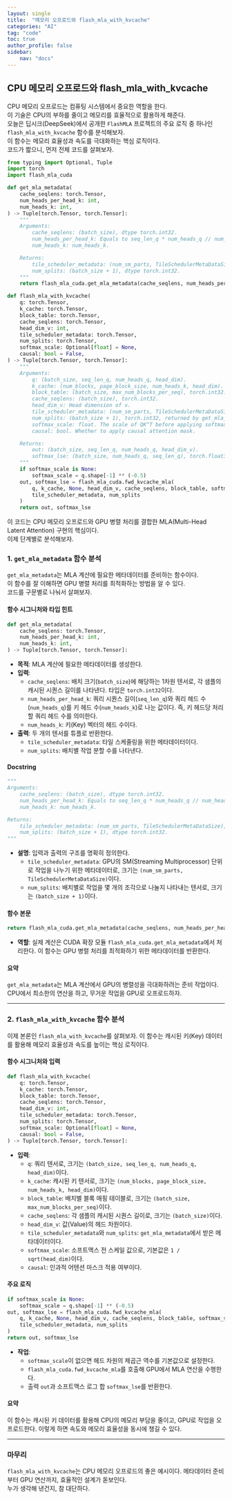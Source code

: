 ```yaml
---
layout: single
title:  "메모리 오프로드와 flash_mla_with_kvcache"
categories: "AI"
tag: "code"
toc: true
author_profile: false
sidebar:
    nav: "docs"
---
```


## CPU 메모리 오프로드와 flash_mla_with_kvcache

CPU 메모리 오프로드는 컴퓨팅 시스템에서 중요한 역할을 한다.  
이 기술은 CPU의 부하를 줄이고 메모리를 효율적으로 활용하게 해준다.  
오늘은 딥시크(DeepSeek)에서 공개한 `FlashMLA` 프로젝트의 주요 로직 중 하나인 `flash_mla_with_kvcache` 함수를 분석해보자.  
이 함수는 메모리 효율성과 속도를 극대화하는 핵심 로직이다.  
코드가 짧으니, 먼저 전체 코드를 살펴보자.  

```python
from typing import Optional, Tuple
import torch
import flash_mla_cuda

def get_mla_metadata(
    cache_seqlens: torch.Tensor,
    num_heads_per_head_k: int,
    num_heads_k: int,
) -> Tuple[torch.Tensor, torch.Tensor]:
    """
    Arguments:
        cache_seqlens: (batch_size), dtype torch.int32.
        num_heads_per_head_k: Equals to seq_len_q * num_heads_q // num_heads_k.
        num_heads_k: num_heads_k.

    Returns:
        tile_scheduler_metadata: (num_sm_parts, TileSchedulerMetaDataSize), dtype torch.int32.
        num_splits: (batch_size + 1), dtype torch.int32.
    """
    return flash_mla_cuda.get_mla_metadata(cache_seqlens, num_heads_per_head_k, num_heads_k)

def flash_mla_with_kvcache(
    q: torch.Tensor,
    k_cache: torch.Tensor,
    block_table: torch.Tensor,
    cache_seqlens: torch.Tensor,
    head_dim_v: int,
    tile_scheduler_metadata: torch.Tensor,
    num_splits: torch.Tensor,
    softmax_scale: Optional[float] = None,
    causal: bool = False,
) -> Tuple[torch.Tensor, torch.Tensor]:
    """
    Arguments:
        q: (batch_size, seq_len_q, num_heads_q, head_dim).
        k_cache: (num_blocks, page_block_size, num_heads_k, head_dim).
        block_table: (batch_size, max_num_blocks_per_seq), torch.int32.
        cache_seqlens: (batch_size), torch.int32.
        head_dim_v: Head dimension of v.
        tile_scheduler_metadata: (num_sm_parts, TileSchedulerMetaDataSize), torch.int32, returned by get_mla_metadata.
        num_splits: (batch_size + 1), torch.int32, returned by get_mla_metadata.
        softmax_scale: float. The scale of QK^T before applying softmax. Default to 1 / sqrt(head_dim).
        causal: bool. Whether to apply causal attention mask.

    Returns:
        out: (batch_size, seq_len_q, num_heads_q, head_dim_v).
        softmax_lse: (batch_size, num_heads_q, seq_len_q), torch.float32.
    """
    if softmax_scale is None:
        softmax_scale = q.shape[-1] ** (-0.5)
    out, softmax_lse = flash_mla_cuda.fwd_kvcache_mla(
        q, k_cache, None, head_dim_v, cache_seqlens, block_table, softmax_scale, causal, 
        tile_scheduler_metadata, num_splits
    )
    return out, softmax_lse
```

이 코드는 CPU 메모리 오프로드와 GPU 병렬 처리를 결합한 MLA(Multi-Head Latent Attention) 구현의 핵심이다.  
이제 단계별로 분석해보자.  


### 1. `get_mla_metadata` 함수 분석

`get_mla_metadata`는 MLA 계산에 필요한 메타데이터를 준비하는 함수이다.  
이 함수를 잘 이해하면 GPU 병렬 처리를 최적화하는 방법을 알 수 있다.  
코드를 구문별로 나눠서 살펴보자.  

#### 함수 시그니처와 타입 힌트
```python
def get_mla_metadata(
    cache_seqlens: torch.Tensor,
    num_heads_per_head_k: int,
    num_heads_k: int,
) -> Tuple[torch.Tensor, torch.Tensor]:
```

- **목적**: MLA 계산에 필요한 메타데이터를 생성한다.
- **입력**:
  - `cache_seqlens`: 배치 크기(`batch_size`)에 해당하는 1차원 텐서로, 각 샘플의 캐시된 시퀀스 길이를 나타낸다. 타입은 `torch.int32`이다.
  - `num_heads_per_head_k`: 쿼리 시퀀스 길이(`seq_len_q`)와 쿼리 헤드 수(`num_heads_q`)를 키 헤드 수(`num_heads_k`)로 나눈 값이다. 즉, 키 헤드당 처리할 쿼리 헤드 수를 의미한다.
  - `num_heads_k`: 키(Key) 벡터의 헤드 수이다.
- **출력**: 두 개의 텐서를 튜플로 반환한다.
  - `tile_scheduler_metadata`: 타일 스케줄링을 위한 메타데이터이다.
  - `num_splits`: 배치별 작업 분할 수를 나타낸다.

#### Docstring
```python
"""
Arguments:
    cache_seqlens: (batch_size), dtype torch.int32.
    num_heads_per_head_k: Equals to seq_len_q * num_heads_q // num_heads_k.
    num_heads_k: num_heads_k.

Returns:
    tile_scheduler_metadata: (num_sm_parts, TileSchedulerMetaDataSize), dtype torch.int32.
    num_splits: (batch_size + 1), dtype torch.int32.
"""
```

- **설명**: 입력과 출력의 구조를 명확히 정의한다.
  - `tile_scheduler_metadata`: GPU의 SM(Streaming Multiprocessor) 단위로 작업을 나누기 위한 메타데이터로, 크기는 `(num_sm_parts, TileSchedulerMetaDataSize)`이다.
  - `num_splits`: 배치별로 작업을 몇 개의 조각으로 나눌지 나타내는 텐서로, 크기는 `(batch_size + 1)`이다.

#### 함수 본문
```python
return flash_mla_cuda.get_mla_metadata(cache_seqlens, num_heads_per_head_k, num_heads_k)
```

- **역할**: 실제 계산은 CUDA 확장 모듈 `flash_mla_cuda.get_mla_metadata`에서 처리한다. 이 함수는 GPU 병렬 처리를 최적화하기 위한 메타데이터를 반환한다.  

#### 요약
`get_mla_metadata`는 MLA 계산에서 GPU의 병렬성을 극대화하려는 준비 작업이다. CPU에서 최소한의 연산을 하고, 무거운 작업을 GPU로 오프로드하자.  

---

### 2. `flash_mla_with_kvcache` 함수 분석

이제 본론인 `flash_mla_with_kvcache`를 살펴보자. 이 함수는 캐시된 키(Key) 데이터를 활용해 메모리 효율성과 속도를 높이는 핵심 로직이다.  

#### 함수 시그니처와 입력
```python
def flash_mla_with_kvcache(
    q: torch.Tensor,
    k_cache: torch.Tensor,
    block_table: torch.Tensor,
    cache_seqlens: torch.Tensor,
    head_dim_v: int,
    tile_scheduler_metadata: torch.Tensor,
    num_splits: torch.Tensor,
    softmax_scale: Optional[float] = None,
    causal: bool = False,
) -> Tuple[torch.Tensor, torch.Tensor]:
```

- **입력**:
  - `q`: 쿼리 텐서로, 크기는 `(batch_size, seq_len_q, num_heads_q, head_dim)`이다.
  - `k_cache`: 캐시된 키 텐서로, 크기는 `(num_blocks, page_block_size, num_heads_k, head_dim)`이다.
  - `block_table`: 배치별 블록 매핑 테이블로, 크기는 `(batch_size, max_num_blocks_per_seq)`이다.
  - `cache_seqlens`: 각 샘플의 캐시된 시퀀스 길이로, 크기는 `(batch_size)`이다.
  - `head_dim_v`: 값(Value)의 헤드 차원이다.
  - `tile_scheduler_metadata`와 `num_splits`: `get_mla_metadata`에서 받은 메타데이터이다.
  - `softmax_scale`: 소프트맥스 전 스케일 값으로, 기본값은 `1 / sqrt(head_dim)`이다.
  - `causal`: 인과적 어텐션 마스크 적용 여부이다.

#### 주요 로직
```python
if softmax_scale is None:
    softmax_scale = q.shape[-1] ** (-0.5)
out, softmax_lse = flash_mla_cuda.fwd_kvcache_mla(
    q, k_cache, None, head_dim_v, cache_seqlens, block_table, softmax_scale, causal, 
    tile_scheduler_metadata, num_splits
)
return out, softmax_lse
```

- **작업**:
  - `softmax_scale`이 없으면 헤드 차원의 제곱근 역수를 기본값으로 설정한다.
  - `flash_mla_cuda.fwd_kvcache_mla`를 호출해 GPU에서 MLA 연산을 수행한다.
  - 출력 `out`과 소프트맥스 로그 합 `softmax_lse`를 반환한다.

#### 요약
이 함수는 캐시된 키 데이터를 활용해 CPU의 메모리 부담을 줄이고, GPU로 작업을 오프로드한다. 이렇게 하면 속도와 메모리 효율성을 동시에 챙길 수 있다.

---

### 마무리
`flash_mla_with_kvcache`는 CPU 메모리 오프로드의 좋은 예시이다. 메타데이터 준비부터 GPU 연산까지, 효율적인 설계가 돋보인다.  
누가 생각해 낸건지, 참 대단하다.  